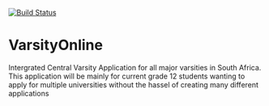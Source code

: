 [![Build Status](https://travis-ci.org/noreplysims/VarsityOnline.svg?branch=master)](https://travis-ci.org/noreplysims/VarsityOnline)

# VarsityOnline
Intergrated Central Varsity Application for all major varsities in South Africa.
This application will be mainly for current grade 12 students wanting to apply for multiple universities without the hassel of creating many different applications
